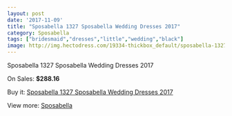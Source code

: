 ```yaml
---
layout: post
date: '2017-11-09'
title: "Sposabella 1327 Sposabella Wedding Dresses 2017"
category: Sposabella
tags: ["bridesmaid","dresses","little","wedding","black"]
image: http://img.hectodress.com/19334-thickbox_default/sposabella-1327-sposabella-wedding-dresses-2013.jpg
---
```

Sposabella 1327 Sposabella Wedding Dresses 2017

On Sales: **$288.16**
<a href="https://www.hectodress.com/sposabella/9048-sposabella-1327-sposabella-wedding-dresses-2013.html"><amp-img layout="responsive" width="600" height="600" src="//img.hectodress.com/19334-thickbox_default/sposabella-1327-sposabella-wedding-dresses-2013.jpg" alt="Sposabella 1327 Sposabella Wedding Dresses 2017 0" /></a>

Buy it: [Sposabella 1327 Sposabella Wedding Dresses 2017](https://www.hectodress.com/sposabella/9048-sposabella-1327-sposabella-wedding-dresses-2013.html "Sposabella 1327 Sposabella Wedding Dresses 2017")

View more: [Sposabella](https://www.hectodress.com/152-sposabella "Sposabella")